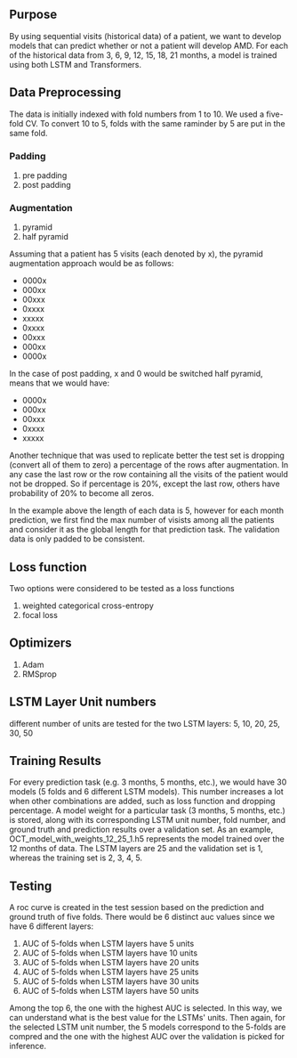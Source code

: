 ## Purpose
By using sequential visits (historical data) of a patient, we want to develop models that can predict whether or not a patient will develop AMD. For each of the historical data from 3, 6, 9, 12, 15, 18, 21 months, a model is trained using both LSTM and Transformers.

## Data Preprocessing
The data is initially indexed with fold numbers from 1 to 10. We used a five-fold CV. To convert 10 to 5, folds with the same raminder by 5 are put in the same fold.
### Padding
1. pre padding
2. post padding

### Augmentation
1. pyramid
2. half pyramid

Assuming that a patient has 5 visits (each denoted by x), the pyramid augmentation approach would be as follows:
+ 0000x
+ 000xx
+ 00xxx
+ 0xxxx
+ xxxxx
+ 0xxxx
+ 00xxx
+ 000xx
+ 0000x

In the case of post padding, x and 0 would be switched
half pyramid, means that we would have:
- 0000x
- 000xx
- 00xxx
- 0xxxx
- xxxxx

Another technique that was used to replicate better the test set is dropping (convert all of them to zero) a percentage of the rows after augmentation. In any case the last row or the row containing all the visits of the patient would not be dropped. So if percentage is 20%, except the last row, others have probability of 20% to become all zeros.

In the example above the length of each data is 5, however for each month prediction, we first find the max number of visists among all the patients and consider it as the global length for that prediction task. 
The validation data is only padded to be consistent.
## Loss function
Two options were considered to be tested as a loss functions
1. weighted categorical cross-entropy
2. focal loss

## Optimizers
1. Adam
2. RMSprop

## LSTM Layer Unit numbers
different number of units are tested for the two LSTM layers: 5, 10, 20, 25, 30, 50

## Training Results
For every prediction task (e.g. 3 months, 5 months, etc.), we would have 30 models (5 folds and 6 different LSTM models). This number increases a lot when other combinations are added, such as loss function and dropping percentage. A model weight for a particular task (3 months, 5 months, etc.) is stored, along with its corresponding LSTM unit number, fold number, and ground truth and prediction results over a validation set. As an example, OCT_model_with_weights_12_25_1.h5 represents the model trained over the 12 months of data. The LSTM layers are 25 and the validation set is 1, whereas the training set is 2, 3, 4, 5.
 

## Testing
A roc curve is created in the test session based on the prediction and ground truth of five folds. There would be 6 distinct auc values since we have 6 different layers: 
1. AUC of 5-folds when LSTM layers have 5 units
2. AUC of 5-folds when LSTM layers have 10 units
3. AUC of 5-folds when LSTM layers have 20 units
4. AUC of 5-folds when LSTM layers have 25 units
5. AUC of 5-folds when LSTM layers have 30 units
6. AUC of 5-folds when LSTM layers have 50 units

Among the top 6, the one with the highest AUC is selected. In this way, we can understand what is the best value for the LSTMs' units. Then again, for the selected LSTM unit number, the 5 models correspond to the 5-folds are compred and the one with the highest AUC over the validation is picked for inference.
